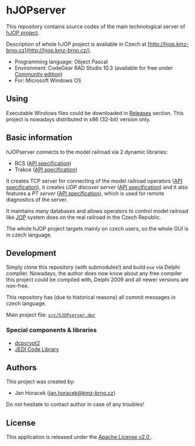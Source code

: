 # hJOPserver

This repository contains source codes of the main technological server of [hJOP
project](https://hjop.kmz-brno.cz/).

Description of whole hJOP project is available in Czech at
[http://hjop.kmz-brno.cz](http://hjop.kmz-brno.cz/).

 * Programming language: Object Pascal
 * Environment: CodeGear RAD Studio 10.3 (available for free under [Community edition](http://docwiki.embarcadero.com/RADStudio/Sydney/en/Community_Edition))
 * For: Microsoft Windows OS

## Using

Executable Windows files could be downloaded in
[Releases](https://github.com/kmzbrnoI/hJOPserver/releases) section.  This
project is nowadays distributed in x86 (32-bit) version only.

## Basic information

hJOPserver connects to the model railroad via 2 dynamic libraries:

 * RCS ([API specification](https://github.com/kmzbrnoI/mtb-lib/wiki))
 * Trakce ([API specification](https://github.com/kmzbrnoI/xn-lib-cpp-qt/wiki))

It creates TCP server for connecting of the model railroad operators ([API
specification](https://github.com/kmzbrnoI/hJOPserver/wiki/panelServer)), it
creates *UDP discover server* ([API
specification](https://github.com/kmzbrnoI/hJOPserver/wiki/udpDiscover)) and it
also features a *PT server* ([API
specification](https://github.com/kmzbrnoI/hJOPserver/wiki/ptServer)), which is
used for remote diagnostics of the server.

It maintains many databases and allows operators to control model railroad
like [JOP](https://cs.wikipedia.org/wiki/Jednotné_obslužné_pracoviště) system
does on the real railroad in the Czech Republic.

The whole hJOP project targets mainly on czech users, so the whole GUI is in
czech language.

## Development

Simply clone this repository (with submodules!) and build `exe` via Delphi
compiler. Nowadays, the author does now know about any free compiler this
project could be compiled with, Delphi 2009 and all newer versions are
non-free.

This repository has (due to historical reasons) all commit messages in czech
language.

Main project file: [`src/hJOPserver.dpr`](src/hJOPserver.dpr)

### Special components & libraries

* [dcpcrypt2](http://www.cityinthesky.co.uk/opensource/dcpcrypt/)
* [JEDI Code Library](http://wiki.delphi-jedi.org/index.php?title=JEDI_Code_Library)

## Authors

This project was created by:

 * Jan Horacek ([jan.horacek@kmz-brno.cz](mailto:jan.horacek@kmz-brno.cz))

Do not hesitate to contact author in case of any troubles!

## License

This application is released under the [Apache License v2.0
](https://www.apache.org/licenses/LICENSE-2.0).
